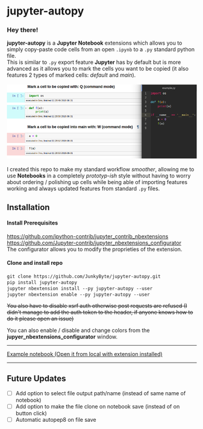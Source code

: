 # jupyter-autopy

### Hey there! <br>
__jupyter-autopy__ is a __Jupyter Notebook__ extensions which
allows you to simply copy-paste code cells from an open
`.ipynb` to a `.py` standard python file. <br>
This is similar to `.py` export feature __Jupyter__ has by
default but is more advanced as it allows you to mark the cells
you want to be copied (it also features 2 types of marked cells: _default_ and _main_).
<br><br>
![Example Image](jupyter-autopy/static/icon.png)
<br><br>
I created this repo to make my standard workflow _smoother_,
allowing me to use __Notebooks__ in a completely _prototyp-ish_
style without having to worry about ordering / polishing up cells
while being able of importing features working and always updated features from standard `.py` files.
<br>

## Installation

#### Install Prerequisites <br>
https://github.com/ipython-contrib/jupyter_contrib_nbextensions
<br>
https://github.com/Jupyter-contrib/jupyter_nbextensions_configurator <br>
The configurator allows you to modify the proprieties of the extension.

#### Clone and install repo
```
git clone https://github.com/JunkyByte/jupyter-autopy.git
pip install jupyter-autopy
jupyter nbextension install --py jupyter-autopy --user
jupyter nbextension enable --py jupyter-autopy --user
```

~~You also have to disable xsrf auth otherwise post requests are refused (I didn't manage to add the auth token to the header, if anyone knows how to do it please open an issue)~~

You can also enable / disable and change colors from the __jupyer_nbextensions_configurator__ window.

------------

[Example notebook (Open it from local with extension installed)](example/example.ipynb)

-----------

## Future Updates

- [ ] Add option to select file output path/name (instead of same name of notebook)
- [ ] Add option to make the file clone on notebook save (instead of on button click)
- [ ] Automatic autopep8 on file save

